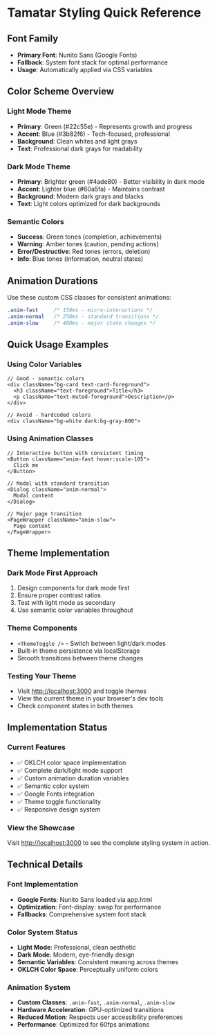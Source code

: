 # Tamatar Styling Quick Reference

## Font Family

- **Primary Font**: Nunito Sans (Google Fonts)
- **Fallback**: System font stack for optimal performance
- **Usage**: Automatically applied via CSS variables

## Color Scheme Overview

### Light Mode Theme

- **Primary**: Green (#22c55e) - Represents growth and progress
- **Accent**: Blue (#3b82f6) - Tech-focused, professional
- **Background**: Clean whites and light grays
- **Text**: Professional dark grays for readability

### Dark Mode Theme

- **Primary**: Brighter green (#4ade80) - Better visibility in dark mode
- **Accent**: Lighter blue (#60a5fa) - Maintains contrast
- **Background**: Modern dark grays and blacks
- **Text**: Light colors optimized for dark backgrounds

### Semantic Colors

- **Success**: Green tones (completion, achievements)
- **Warning**: Amber tones (caution, pending actions)
- **Error/Destructive**: Red tones (errors, deletion)
- **Info**: Blue tones (information, neutral states)

## Animation Durations

Use these custom CSS classes for consistent animations:

```css
.anim-fast     /* 150ms - micro-interactions */
.anim-normal   /* 250ms - standard transitions */
.anim-slow     /* 400ms - major state changes */
```

## Quick Usage Examples

### Using Color Variables

```tsx
// Good - semantic colors
<div className="bg-card text-card-foreground">
  <h3 className="text-foreground">Title</h3>
  <p className="text-muted-foreground">Description</p>
</div>

// Avoid - hardcoded colors
<div className="bg-white dark:bg-gray-800">
```

### Using Animation Classes

```tsx
// Interactive button with consistent timing
<Button className="anim-fast hover:scale-105">
  Click me
</Button>

// Modal with standard transition
<Dialog className="anim-normal">
  Modal content
</Dialog>

// Major page transition
<PageWrapper className="anim-slow">
  Page content
</PageWrapper>
```

## Theme Implementation

### Dark Mode First Approach

1. Design components for dark mode first
2. Ensure proper contrast ratios
3. Test with light mode as secondary
4. Use semantic color variables throughout

### Theme Components

- `<ThemeToggle />` - Switch between light/dark modes
- Built-in theme persistence via localStorage
- Smooth transitions between theme changes

### Testing Your Theme

- Visit <http://localhost:3000> and toggle themes
- View the current theme in your browser's dev tools
- Check component states in both themes

## Implementation Status

### Current Features

- ✅ OKLCH color space implementation
- ✅ Complete dark/light mode support
- ✅ Custom animation duration variables
- ✅ Semantic color system
- ✅ Google Fonts integration
- ✅ Theme toggle functionality
- ✅ Responsive design system

### View the Showcase

Visit <http://localhost:3000> to see the complete styling system in action.

## Technical Details

### Font Implementation

- **Google Fonts**: Nunito Sans loaded via app.html
- **Optimization**: Font-display: swap for performance
- **Fallbacks**: Comprehensive system font stack

### Color System Status

- **Light Mode**: Professional, clean aesthetic
- **Dark Mode**: Modern, eye-friendly design
- **Semantic Variables**: Consistent meaning across themes
- **OKLCH Color Space**: Perceptually uniform colors

### Animation System

- **Custom Classes**: `.anim-fast`, `.anim-normal`, `.anim-slow`
- **Hardware Acceleration**: GPU-optimized transitions
- **Reduced Motion**: Respects user accessibility preferences
- **Performance**: Optimized for 60fps animations
